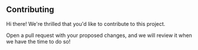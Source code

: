 ## Contributing

Hi there! We're thrilled that you'd like to contribute to this project.

Open a pull request with your proposed changes, and we will review it when we have the time to do so!
